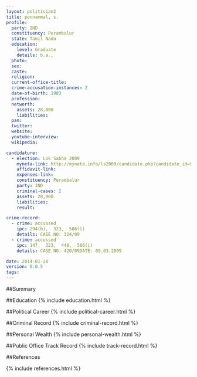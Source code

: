 ```yaml
---
layout: politician2
title: ponnammal, s.
profile: 
  party: IND
  constituency: Perambalur
  state: Tamil Nadu
  education: 
    level: Graduate
    details: b.a.,
  photo: 
  sex: 
  caste: 
  religion: 
  current-office-title: 
  crime-accusation-instances: 2
  date-of-birth: 1983
  profession: 
  networth: 
    assets: 28,000
    liabilities: 
  pan: 
  twitter: 
  website: 
  youtube-interview: 
  wikipedia: 

candidature: 
  - election: Lok Sabha 2009
    myneta-link: http://myneta.info/ls2009/candidate.php?candidate_id=9098
    affidavit-link: 
    expenses-link: 
    constituency: Perambalur 
    party: IND
    criminal-cases: 2
    assets: 28,000
    liabilities: 
    result:  

crime-record: 
  - crime: accussed
    ipc: 294(b),  323,  506(i)
    details: CASE NO: 324/09 
  - crime: accussed
    ipc: 147,  323,  448,  506(i)
    details: CASE NO: 420/09DATE: 09.03.2009 

date: 2014-01-28
version: 0.0.5
tags: 
---
```

##Summary


##Education
{% include education.html %}


##Political Career
{% include political-career.html %}


##Criminal Record
{% include criminal-record.html %}


##Personal Wealth
{% include personal-wealth.html %}


##Public Office Track Record
{% include track-record.html %}


##References


{% include references.html %}